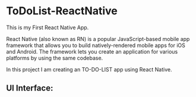 # ToDoList-ReactNative

This is my First React Native App.

React Native (also known as RN) is a popular JavaScript-based mobile app framework that allows you to build natively-rendered mobile apps for iOS and Android. The framework lets you create an application for various platforms by using the same codebase.

In this project I am creating an TO-DO-LIST app using React Native.

## UI Interface:

